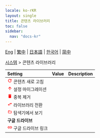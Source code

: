 ```yaml
---
locale: ko-rKR
layout: single
title: 콘텐츠 라이브러리
toc: false
sidebar:
  nav: "docs-kr"
---
```

[Eng](/dancexr/menu/2025.4/system/library) | [繁中](/tw/dancexr/menu/2025.4/system/library) | [日本語](/jp/dancexr/menu/2025.4/system/library) | [한국어](/kr/dancexr/menu/2025.4/system/library) | [简中](/zh/dancexr/menu/2025.4/system/library)

[시스템](../menu#시스템) > 콘텐츠 라이브러리



| Setting | Value | Description |
| :--- | --- | :--- |
| <img src="/images/icon/ic_refresh.png" alt="refresh icon"/> 콘텐츠 새로 고침|| 
| <img src="/images/icon/ic_up.png" alt="up icon"/> 설정 마이그레이션|| 
| <img src="/images/icon/ic_delete.png" alt="delete icon"/> 중복 제거|| 
| <img src="/images/icon/ic_replace.png" alt="replace icon"/> 라이브러리 전환|| 
| <img src="/images/icon/ic_folder_open.png" alt="folder open icon"/> 탐색기에서 보기|| 
|  <b>구글 드라이브</b>|| 
| <img src="/images/icon/ic_linked.png" alt="linked icon"/> 구글 드라이브 링크|| 
